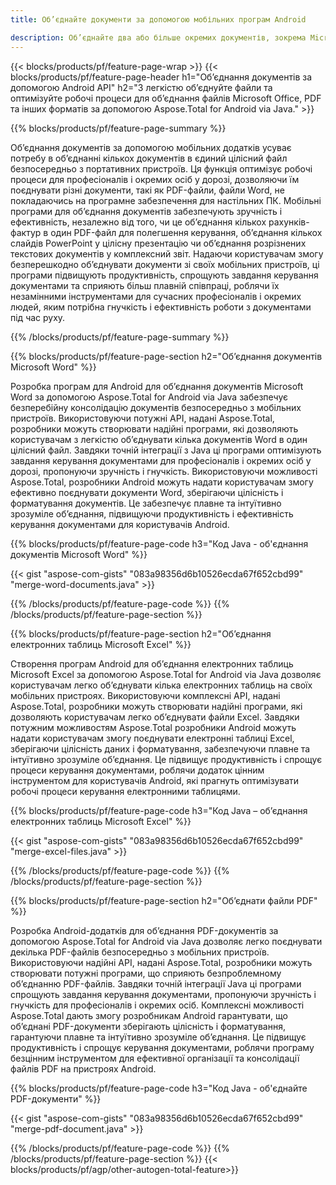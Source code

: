 ```yaml
---
title: Об’єднайте документи за допомогою мобільних програм Android

description: Об’єднайте два або більше окремих документів, зокрема Microsoft Word, Excel, PowerPoint і PDF, за допомогою мобільної програми. Перевірте результати об’єднання онлайн.
---
```


{{< blocks/products/pf/feature-page-wrap >}}
{{< blocks/products/pf/feature-page-header h1="Об’єднання документів за допомогою Android API" h2="З легкістю об’єднуйте файли та оптимізуйте робочі процеси для об’єднання файлів Microsoft Office, PDF та інших форматів за допомогою Aspose.Total for Android via Java." >}}

{{% blocks/products/pf/feature-page-summary %}}

Об’єднання документів за допомогою мобільних додатків усуває потребу в об’єднанні кількох документів в єдиний цілісний файл безпосередньо з портативних пристроїв. Ця функція оптимізує робочі процеси для професіоналів і окремих осіб у дорозі, дозволяючи їм поєднувати різні документи, такі як PDF-файли, файли Word, не покладаючись на програмне забезпечення для настільних ПК.  Мобільні програми для об’єднання документів забезпечують зручність і ефективність, незалежно від того, чи це об’єднання кількох рахунків-фактур в один PDF-файл для полегшення керування, об’єднання кількох слайдів PowerPoint у цілісну презентацію чи об’єднання розрізнених текстових документів у комплексний звіт.  Надаючи користувачам змогу безперешкодно об’єднувати документи зі своїх мобільних пристроїв, ці програми підвищують продуктивність, спрощують завдання керування документами та сприяють більш плавній співпраці, роблячи їх незамінними інструментами для сучасних професіоналів і окремих людей, яким потрібна гнучкість і ефективність роботи з документами під час руху.


{{% /blocks/products/pf/feature-page-summary  %}}

{{% blocks/products/pf/feature-page-section  h2="Об’єднання документів Microsoft Word" %}}

Розробка програм для Android для об’єднання документів Microsoft Word за допомогою Aspose.Total for Android via Java забезпечує безперебійну консолідацію документів безпосередньо з мобільних пристроїв.  Використовуючи потужні API, надані Aspose.Total, розробники можуть створювати надійні програми, які дозволяють користувачам з легкістю об’єднувати кілька документів Word в один цілісний файл.  Завдяки точній інтеграції з Java ці програми оптимізують завдання керування документами для професіоналів і окремих осіб у дорозі, пропонуючи зручність і гнучкість.  Використовуючи можливості Aspose.Total, розробники Android можуть надати користувачам змогу ефективно поєднувати документи Word, зберігаючи цілісність і форматування документів.  Це забезпечує плавне та інтуїтивно зрозуміле об’єднання, підвищуючи продуктивність і ефективність керування документами для користувачів Android.

{{% blocks/products/pf/feature-page-code h3="Код Java - об'єднання документів Microsoft Word" %}}

{{< gist "aspose-com-gists" "083a98356d6b10526ecda67f652cbd99" "merge-word-documents.java" >}}

{{% /blocks/products/pf/feature-page-code  %}}
{{% /blocks/products/pf/feature-page-section %}}

{{% blocks/products/pf/feature-page-section  h2="Об’єднання електронних таблиць Microsoft Excel" %}}

Створення програм Android для об’єднання електронних таблиць Microsoft Excel за допомогою Aspose.Total for Android via Java дозволяє користувачам легко об’єднувати кілька електронних таблиць на своїх мобільних пристроях.  Використовуючи комплексні API, надані Aspose.Total, розробники можуть створювати надійні програми, які дозволяють користувачам легко об’єднувати файли Excel. Завдяки потужним можливостям Aspose.Total розробники Android можуть надати користувачам змогу поєднувати електронні таблиці Excel, зберігаючи цілісність даних і форматування, забезпечуючи плавне та інтуїтивно зрозуміле об’єднання.  Це підвищує продуктивність і спрощує процеси керування документами, роблячи додаток цінним інструментом для користувачів Android, які прагнуть оптимізувати робочі процеси керування електронними таблицями.


{{% blocks/products/pf/feature-page-code h3="Код Java – об’єднання електронних таблиць Microsoft Excel" %}}

{{< gist "aspose-com-gists" "083a98356d6b10526ecda67f652cbd99" "merge-excel-files.java" >}}

{{% /blocks/products/pf/feature-page-code  %}}
{{% /blocks/products/pf/feature-page-section %}}


{{% blocks/products/pf/feature-page-section  h2="Об’єднати файли PDF" %}}

Розробка Android-додатків для об’єднання PDF-документів за допомогою Aspose.Total for Android via Java дозволяє легко поєднувати декілька PDF-файлів безпосередньо з мобільних пристроїв.  Використовуючи надійні API, надані Aspose.Total, розробники можуть створювати потужні програми, що сприяють безпроблемному об’єднанню PDF-файлів.  Завдяки точній інтеграції Java ці програми спрощують завдання керування документами, пропонуючи зручність і гнучкість для професіоналів і окремих осіб. Комплексні можливості Aspose.Total дають змогу розробникам Android гарантувати, що об’єднані PDF-документи зберігають цілісність і форматування, гарантуючи плавне та інтуїтивно зрозуміле об’єднання.  Це підвищує продуктивність і спрощує керування документами, роблячи програму безцінним інструментом для ефективної організації та консолідації файлів PDF на пристроях Android. 

{{% blocks/products/pf/feature-page-code h3="Код Java - об'єднайте PDF-документи" %}}

{{< gist "aspose-com-gists" "083a98356d6b10526ecda67f652cbd99" "merge-pdf-document.java" >}}

{{% /blocks/products/pf/feature-page-code  %}}
{{% /blocks/products/pf/feature-page-section %}}
{{< blocks/products/pf/agp/other-autogen-total-feature>}}